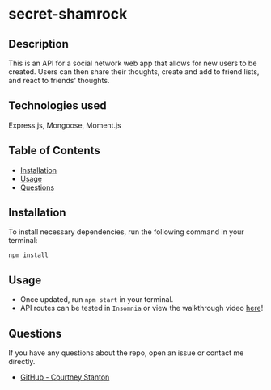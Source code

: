 # secret-shamrock
  
  ## Description
  This is an API for a social network web app that allows for new users to be created. Users can then share their thoughts, create and add to friend lists, and react to friends' thoughts.

  ## Technologies used
  Express.js, Mongoose, Moment.js

  ## Table of Contents
  * [Installation](#installation)
  * [Usage](#usage)
  * [Questions](#questions)
  
  ## Installation
  To install necessary dependencies, run the following command in your terminal:
  ```
  npm install 
  ```
  ## Usage
  * Once updated, run `npm start` in your terminal.
  * API routes can be tested in `Insomnia` or view the walkthrough video [here](https://drive.google.com/file/d/1ftfo7oyTdBK48Gha_Y5BJSSYHNFIRgoB/view?usp=sharing)!
 
  ## Questions
  If you have any questions about the repo, open an issue or contact me directly.
  * [GitHub - Courtney Stanton](https://github.com/clstanton)
